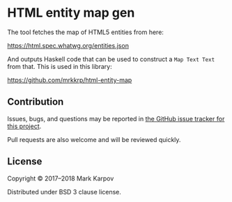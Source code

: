 # HTML entity map gen

The tool fetches the map of HTML5 entities from here:

https://html.spec.whatwg.org/entities.json

And outputs Haskell code that can be used to construct a `Map Text Text`
from that. This is used in this library:

https://github.com/mrkkrp/html-entity-map

## Contribution

Issues, bugs, and questions may be reported in [the GitHub issue tracker for
this project](https://github.com/mrkkrp/html-entity-map/issues).

Pull requests are also welcome and will be reviewed quickly.

## License

Copyright © 2017–2018 Mark Karpov

Distributed under BSD 3 clause license.
